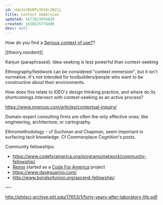 ```yaml
---
id: nNa3zYBGRPLYKY6c2N21j
title: Context Immersion
updated: 1677023856828
created: 1636625776406
desc: null
---
```


How do you find a [Serious context of use?](https://notes.andymatuschak.org/Effective_system_design_requires_insights_drawn_from_serious_contexts_of_use)?

[[theory.resident]]

Kanjun (paraphrased): Idea-seeking is less powerful than context-seeking

Ethnography/fieldwork can be considered "context immersion", but it isn't normative. It's not intended for toolbuilders/people who want to be constructive about their environments.

How does this relate to IDEO's design thinking practice, and where do its shortcomings intersect with context-seeking as an active process?

https://www.nngroup.com/articles/contextual-inquiry/

Domain-expert consulting firms are often the only effective ones; like engineering, architecture, or cartography.

Ethnomethodology - cf Suchman and Chapman, seem important in surfacing tacit knowledge. Cf Commonplace Cognition's posts.

Community fellowships:

- https://www.codeforamerica.org/programs/network/community-fellowship/
- [Remix](https://www.remix.com/blog/5-years-in-review-a-letter-from-our-new-ceo) started as a [Code For America](https://humantransit.org/2014/06/code-for-america-takes-on-transit.html) project
- https://www.daveguarino.com/
- http://www.bondsofunion.org/ascend-fellowship/

—-

http://philsci-archive.pitt.edu/17653/1/forty-years-after-laboratory-life.pdf
